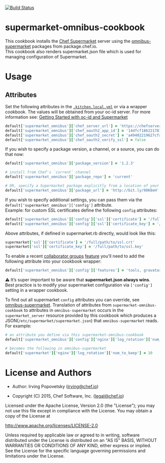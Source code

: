 [![Build Status](https://travis-ci.org/chef-cookbooks/supermarket-omnibus-cookbook.svg?branch=master)](https://travis-ci.org/chef-cookbooks/supermarket-omnibus-cookbook)

# supermarket-omnibus-cookbook

This cookbook installs the [Chef Supermarket](https://github.com/opscode/supermarket) server using the [omnibus-supermarket](https://github.com/opscode/omnibus-supermarket) packages from package.chef.io.  
This cookbook also renders supermarket.json file which is used for managing configuration of Supermarket.

# Usage

## Attributes

Set the following attributes in the [`.kitchen.local.yml`](https://github.com/irvingpop/supermarket-omnibus-cookbook/blob/master/.kitchen.local.yml.example) or via a wrapper cookbook.  The values will be obtained from your oc-id server.  For more information see: [Getting Started with oc-id and Supermarket](http://irvingpop.github.io/blog/2015/04/07/setting-up-your-private-supermarket-server/)

```ruby
default['supermarket_omnibus']['chef_server_url'] = 'https://chefserver.mycompany.com'
default['supermarket_omnibus']['chef_oauth2_app_id'] = '14dfcf186221781cff51eedd5ac1616'
default['supermarket_omnibus']['chef_oauth2_secret'] = 'a49402219627cfa6318d58b13e90aca'
default['supermarket_omnibus']['chef_oauth2_verify_ssl'] = false
```

If you wish to specify a package version, a channel, or a source, you can do that now:
```ruby
default['supermarket_omnibus']['package_version'] = '1.2.3'

# install from Chef's `current` channel
default['supermarket_omnibus']['package_repo'] = 'current'

# OR, specify a Supermarket package explicitly from a location of your choosing
default['supermarket_omnibus']['package_url'] = 'http://bit.ly/98K8eH'
```

If you wish to specify additional settings, you can pass them via the `default['supermarket_omnibus']['config']` attribute.  
Example: for custom SSL certificates define the following `config` attributes:

```ruby
default['supermarket_omnibus']['config']['ssl']['certificate'] = '/full/path/to/ssl.crt'
default['supermarket_omnibus']['config']['ssl']['certificate_key'] = '/full/path/to/ssl.key'
```
Above attributes, if defined in supermarket.rb directly, would look like this:
```ruby
supermarket['ssl']['certificate'] = '/full/path/to/ssl.crt'
supermarket['ssl']['certificate_key'] = '/full/path/to/ssl.key'
```

To enable a recent [collaborator groups](https://www.chef.io/blog/2015/12/18/collaborator-groups-on-supermarket/) [feature](https://www.youtube.com/watch?v=1t1T5CQ0j48) you'll need to add the following attribute into your cookbook wrapper:
```ruby
default['supermarket_omnibus']['config']['features'] = 'tools, gravatar, collaborator_groups'
```

:warning: It’s super important to be aware that __supermarket.json always wins__. Best practice is to modify your supermarket configuration via `['config']` setting in a wrapper cookbook.

To find out all supermarket `config` attributes you can override, see [omnibus-supermarket](https://github.com/chef/omnibus-supermarket/blob/master/cookbooks/omnibus-supermarket/attributes/default.rb). Translation of attributes from `supermarket-omnibus-cookbook` to attributes in `omnibus-supermarket` occurs in the `supermarket_server` resource provided by this cookbook which produces a JSON(`/etc/supermarket/supermarket.json`) that `omnibus-supermarket` reads. For example:

```ruby
# an attribute you define via this supermarket-omnibus-cookbook
default['supermarket_omnibus']['config']['nginx']['log_rotation']['num_to_keep'] = 10

# becomes the following in omnibus-supermarket
default['supermarket']['nginx']['log_rotation']['num_to_keep'] = 10
```

# License and Authors

- Author: Irving Popovetsky (<irving@chef.io>)

- Copyright (C) 2015, Chef Software, Inc. (<legal@chef.io>)

Licensed under the Apache License, Version 2.0 (the "License");
you may not use this file except in compliance with the License.
You may obtain a copy of the License at

   http://www.apache.org/licenses/LICENSE-2.0

Unless required by applicable law or agreed to in writing, software
distributed under the License is distributed on an "AS IS" BASIS,
WITHOUT WARRANTIES OR CONDITIONS OF ANY KIND, either express or implied.
See the License for the specific language governing permissions and
limitations under the License.
